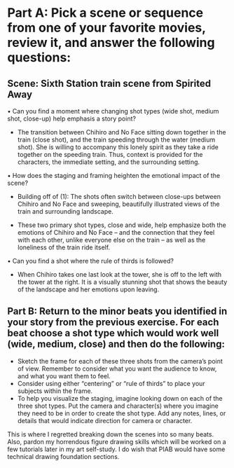 # Part A: Pick a scene or sequence from one of your favorite movies, review it, and answer the following questions:
## Scene: Sixth Station train scene from Spirited Away
•	Can you find a moment where changing shot types (wide shot, medium shot, close-up) help emphasis a story point? 

  - The transition between Chihiro and No Face sitting down together in the train (close shot), and the train speeding through the water (medium shot). She is willing to accompany this lonely spirit as they take a ride together on the speeding train. Thus, context is provided for the characters, the immediate setting, and the surrounding setting. 
  
•	How does the staging and framing heighten the emotional impact of the scene?

  - Building off of (1): The shots often switch between close-ups between Chihiro and No Face and sweeping, beautifully illustrated views of the train and surrounding landscape. 
  
  - These two primary shot types, close and wide, help emphasize both the emotions of Chihiro and No Face – and the connection that they feel with each other, unlike everyone else on the train – as well as the loneliness of the train ride itself. 
  
•	Can you find a shot where the rule of thirds is followed?

  - When Chihiro takes one last look at the tower, she is off to the left with the tower at the right. It is a visually stunning shot that shows the beauty of the landscape and her emotions upon leaving. 

## Part B: Return to the minor beats you identified in your story from the previous exercise. For each beat choose a shot type which would work well (wide, medium, close) and then do the following:

- Sketch the frame for each of these three shots from the camera’s point of view. Remember to consider what you want the audience to know, and what you want them to feel.
- Consider using either “centering” or “rule of thirds” to place your subjects within the frame.
- To help you visualize the staging, imagine looking down on each of the three shot types. Put the camera and character(s) where you imagine they need to be in order to create the shot type. Add any notes, lines, or details that would indicate direction for camera or character.

This is where I regretted breaking down the scenes into so many beats. Also, pardon my horrendous figure drawing skills which will be worked on a few tutorials later in my art self-study. I do wish that PIAB would have some technical drawing foundation sections. 

